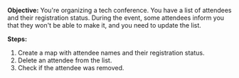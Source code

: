 **Objective:** You're organizing a tech conference. You have a list of attendees and their registration status. During the event, some attendees inform you that they won't be able to make it, and you need to update the list.

**Steps:**

1. Create a map with attendee names and their registration status.
2. Delete an attendee from the list.
3. Check if the attendee was removed.